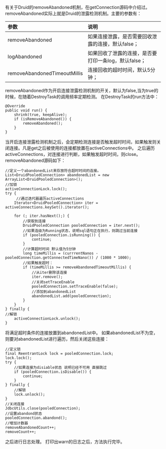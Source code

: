 有关于Druid的removeAbandoned机制，在getConnection源码中介绍过。removeAbandoned实际上就是Druid的泄露检测机制。主要的参数有：

|参数|说明|
|:----|:----|
|removeAbandoned|如果连接泄露，是否需要回收泄露的连接，默认false；|
|logAbandoned|如果回收了泄露的连接，是否要打印一条log，默认false；|
|removeAbandonedTimeoutMillis|连接回收的超时时间，默认5分钟；|

removeAbandoned作为开启连接泄露检测机制的开关，默认为false,当为true的时候，在随着DestroyTask的调用频率定期检测。
在DestroyTask的run方法中：
```
@Override
public void run() {
    shrink(true, keepAlive);
    if (isRemoveAbandoned()) {
        removeAbandoned();
    }
}
```
当开启连接泄露检测机制之后，会定期检测连接是否触发超时时间，如果触发则关闭连接。凡是get之后被使用的连接都放置在activeConnections中。
之后遍历activeConnections，对连接进行判断，如果触发超时时间，则close。
removeAbandoned源码如下：
```
//定义一个abandonedList来存放符合超时时间的连接。
List<DruidPooledConnection> abandonedList = new ArrayList<DruidPooledConnection>();
//加锁
activeConnectionLock.lock();
try {
     //通过迭代器遍历activeConnections
    Iterator<DruidPooledConnection> iter = activeConnections.keySet().iterator();
	
    for (; iter.hasNext();) {
        //获取到连接
        DruidPooledConnection pooledConnection = iter.next();
		//如果连级为Running状态，说明sql语句正在执行，则跳过当前连接
        if (pooledConnection.isRunning()) {
            continue;
        }
        //计算超时时间 默认值为5分钟
        long timeMillis = (currrentNanos - pooledConnection.getConnectedTimeNano()) / (1000 * 1000);
        //如果触发超时：
        if (timeMillis >= removeAbandonedTimeoutMillis) {
			//从iter删除该连接
            iter.remove();
			//关闭setTraceEnable
            pooledConnection.setTraceEnable(false);
            //添加到abandonedList
            abandonedList.add(pooledConnection);
        }
    }
} finally {
//解锁
    activeConnectionLock.unlock();
}
```
将满足超时条件的连接放置到abandonedList中。
如果abandonedList不为空，则要对abandonedList进行遍历，然后关闭这些连接：
```
//定义锁
final ReentrantLock lock = pooledConnection.lock;
lock.lock();
try {
    //如果连接为disiable状态 说明已经不可用 直接跳过
    if (pooledConnection.isDisable()) {
        continue;
    }
} finally {
    //解锁
    lock.unlock();
}
//关闭连接
JdbcUtils.close(pooledConnection);
//设置abandond状态
pooledConnection.abandond();
//增加计数器
removeAbandonedCount++;
removeCount++;
```
之后进行日志处理。
打印出warn的日志之后，方法执行完毕。

